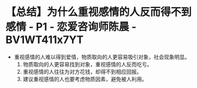 # 【总结】为什么重视感情的人反而得不到感情 - P1 - 恋爱咨询师陈晨 - BV1WT411x7YT

-   重视感情的人难以得到爱情，物质取向的人更容易吸引对象，社会现象明显。
    1.  物质取向的人更容易找到对象，重视感情的人反而吃亏。
    2.  重视感情的人往往为对方花钱，却得不到相应回报。
    3.  建议重视感情的人也要考虑物质因素，避免被人利用。